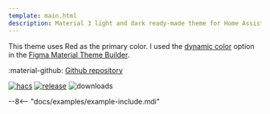 ```yaml
---
template: main.html
description: Material 3 light and dark ready-made theme for Home Assistant. Example D08 is based on Red as the primary color. Check the screenshots and theme config!
---
```


This theme uses Red as the primary color. I used the [dynamic color][picking-the-hue] option in the [Figma Material Theme Builder][create-material3-theme].

:material-github: [Github repository][m3-theme-github-url]

[![hacs][hacs-badge]][hacs-url]
[![release][release-badge]][release-url]
![downloads][downloads-badge]

--8<-- "docs/examples/example-include.mdi"

<!-- Image references -->

[AmoebeLabs Material 3 Theme Palettes]: ../assets/screenshots/m3-theme-d08-palettes.png
[AmoebeLabs Material 3 Theme Surfaces]: ../assets/screenshots/m3-theme-d08-surfaces.png
[AmoebeLabs Material 3 Theme Light]: ../assets/screenshots/m3-theme-d08-light.png
[AmoebeLabs Material 3 Theme Dark]: ../assets/screenshots/m3-theme-d08-dark.png

[AmoebeLabs Material 3 Theme Example Light]: ../assets/screenshots/m3-example-d08-light.png
[AmoebeLabs Material 3 Theme Example Dark]: ../assets/screenshots/m3-example-d08-dark.png

<!-- External references -->

[sak-example-12-url]: https://swiss-army-knife-card-manual.amoebelabs.com/examples/example-12/
[m3-theme-github-url]: https://github.com/AmoebeLabs/HA-Theme_M3-08-Red
[home-assistant]: https://www.home-assistant.io/
[home-assitant-theme-docs]: https://www.home-assistant.io/integrations/frontend/#defining-themes
[hacs]: https://hacs.xyz
[release-url]: https://github.com/AmoebeLabs/HA-Theme_M3-08-Red/releases
[sak-docs-url]: https://swiss-army-knife-card-manual.amoebelabs.com/

<!-- Badge references -->

[hacs-url]: https://github.com/hacs/default
[hacs-badge]: https://img.shields.io/badge/HACS-Default-41BDF5.svg?style=for-the-badge&logo=homeassistantcommunitystore
[release-badge]: https://img.shields.io/github/v/release/AmoebeLabs/HA-Theme_M3-08-Red?style=for-the-badge&logo=github
[downloads-badge]: https://img.shields.io/github/downloads/AmoebeLabs/HA-Theme_M3-08-Red/total?style=for-the-badge&logo=github

<!-- Internal references -->

[create-material3-theme]: ../design/create-material3-theme.md
[picking-the-hue]: ../basics/m3-analysis-hue-picker.md